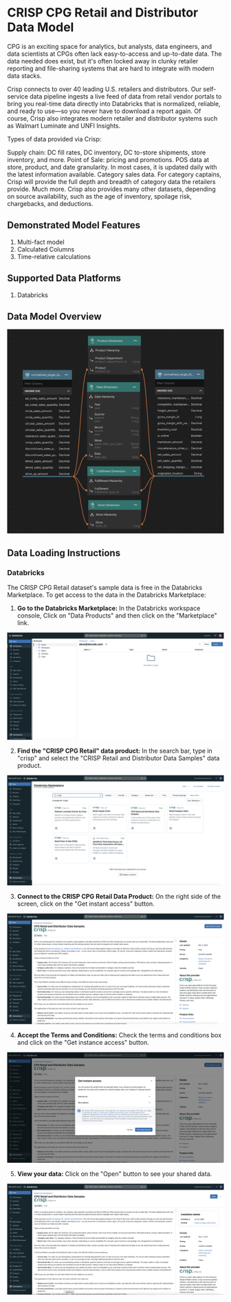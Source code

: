 # CRISP CPG Retail and Distributor Data Model

CPG is an exciting space for analytics, but analysts, data engineers, and data scientists at CPGs often lack easy-to-access and up-to-date data. The data needed does exist, but it's often locked away in clunky retailer reporting and file-sharing systems that are hard to integrate with modern data stacks.

Crisp connects to over 40 leading U.S. retailers and distributors. Our self-service data pipeline ingests a live feed of data from retail vendor portals to bring you real-time data directly into Databricks that is normalized, reliable, and ready to use—so you never have to download a report again. Of course, Crisp also integrates modern retailer and distributor systems such as Walmart Luminate and UNFI Insights.

Types of data provided via Crisp:

Supply chain: DC fill rates, DC inventory, DC to-store shipments, store inventory, and more. Point of Sale: pricing and promotions. POS data at store, product, and date granularity. In most cases, it is updated daily with the latest information available.
Category sales data. For category captains, Crisp will provide the full depth and breadth of category data the retailers provide.
Much more. Crisp also provides many other datasets, depending on source availability, such as the age of inventory, spoilage risk, chargebacks, and deductions.

## Demonstrated Model Features
1. Multi-fact model
2. Calculated Columns
3. Time-relative calculations

## Supported Data Platforms
1. Databricks

## Data Model Overview

![CRISPl](images/crisp-model.png)

## Data Loading Instructions

### Databricks
The CRISP CPG Retail dataset's sample data is free in the Databricks Marketplace. To get access to the data in the Databricks Marketplace:

1. **Go to the Databricks Marketplace:** In the Databricks workspace console, Click on "Data Products" and then click on the "Marketplace" link.

![Databricks Marketplace Page](images/Databricks-Marketplace-Page.png)

2. **Find the "CRISP CPG Retail" data product:** In the search bar, type in "crisp" and select the "CRISP Retail and Distributor Data Samples" data product.

![Databricks Marketplace Search](images/Databricks-Marketplace-Search-CRISP-CPG-RETAIL.png)

3. **Connect to the CRISP CPG Retail Data Product:** On the right side of the screen, click on the "Get instant access" button.

![Databricks Marketplace AtScale Page](images/Databricks-Marketplace-AtScale-Page-CRISP-CPG-RETAIL.png)

4. **Accept the Terms and Conditions:** Check the terms and conditions box and click on the "Get instance access" button.

![Databricks Marketplace Get](images/Databricks-Marketplace-Get-CRISP-CPG-RETAIL.png)

5. **View your data:** Click on the "Open" button to see your shared data.

![Databricks Marketplace View](images/Databricks-Marketplace-View-CRISP-CPG-RETAIL.png)


